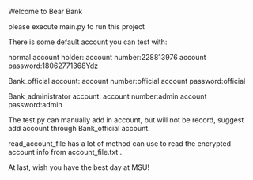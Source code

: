 Welcome to Bear Bank

please execute main.py to run this project

There is some default account you can test with:

normal account holder:
account number:228813976
account password:18062771368Ydz

Bank_official account:
account number:official
account password:official

Bank_administrator account:
account number:admin
account password:admin

The test.py can manually add in account, but will not be record, suggest add account through Bank_official account.

read_account_file has a lot of method can use to read the encrypted account info from account_file.txt .

At last, wish you have the best day at MSU!
